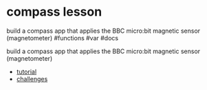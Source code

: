 # compass lesson

build a compass app that applies the BBC micro:bit magnetic sensor (magnetometer) #functions #var #docs

build a compass app that applies the BBC micro:bit magnetic sensor (magnetometer)

* [tutorial](/microbit/lessons/compass/tutorial)
* [challenges](/microbit/lessons/compass/challenges)
